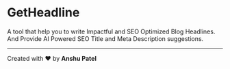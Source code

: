 # GetHeadline
A tool that help you to write Impactful and SEO Optimized Blog Headlines.
And Provide AI Powered SEO Title and Meta Description suggestions.

---
Created with ❤️ by <b>Anshu Patel</b>